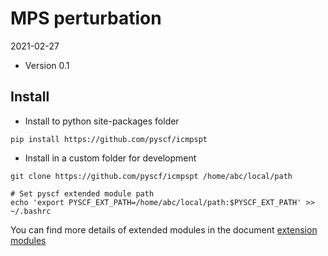 MPS perturbation
================

2021-02-27

* Version 0.1

Install
-------
* Install to python site-packages folder
```
pip install https://github.com/pyscf/icmpspt
```

* Install in a custom folder for development
```
git clone https://github.com/pyscf/icmpspt /home/abc/local/path

# Set pyscf extended module path
echo 'export PYSCF_EXT_PATH=/home/abc/local/path:$PYSCF_EXT_PATH' >> ~/.bashrc
```

You can find more details of extended modules in the document
[extension modules](http://pyscf.org/pyscf/install.html#extension-modules)
